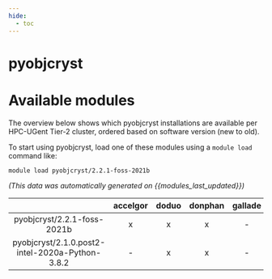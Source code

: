 ```yaml
---
hide:
  - toc
---
```


pyobjcryst
==========

# Available modules


The overview below shows which pyobjcryst installations are available per HPC-UGent Tier-2 cluster, ordered based on software version (new to old).

To start using pyobjcryst, load one of these modules using a `module load` command like:

```shell
module load pyobjcryst/2.2.1-foss-2021b
```

*(This data was automatically generated on {{modules_last_updated}})*  

| |accelgor|doduo|donphan|gallade|joltik|shinx|skitty|
| :---: | :---: | :---: | :---: | :---: | :---: | :---: | :---: |
|pyobjcryst/2.2.1-foss-2021b|x|x|x|-|-|-|-|
|pyobjcryst/2.1.0.post2-intel-2020a-Python-3.8.2|-|x|x|-|-|-|-|
